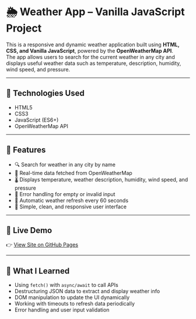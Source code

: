 # 🌦️ Weather App – Vanilla JavaScript Project

This is a responsive and dynamic weather application built using **HTML, CSS, and Vanilla JavaScript**, powered by the **OpenWeatherMap API**.  
The app allows users to search for the current weather in any city and displays useful weather data such as temperature, description, humidity, wind speed, and pressure.

---

## 🔧 Technologies Used

- HTML5  
- CSS3  
- JavaScript (ES6+)  
- OpenWeatherMap API  

---

## 🎯 Features

- 🔍 Search for weather in any city by name  
- 📡 Real-time data fetched from OpenWeatherMap  
- 🌡️ Displays temperature, weather description, humidity, wind speed, and pressure  
- 🚫 Error handling for empty or invalid input  
- 🔁 Automatic weather refresh every 60 seconds  
- 🎨 Simple, clean, and responsive user interface

---

## 🚀 Live Demo

👉 [View Site on GitHub Pages](https://henrygarrafa.github.io/weather-app-js/)

---

## 🧠 What I Learned

- Using `fetch()` with `async/await` to call APIs  
- Destructuring JSON data to extract and display weather info  
- DOM manipulation to update the UI dynamically  
- Working with timeouts to refresh data periodically  
- Error handling and user input validation  

